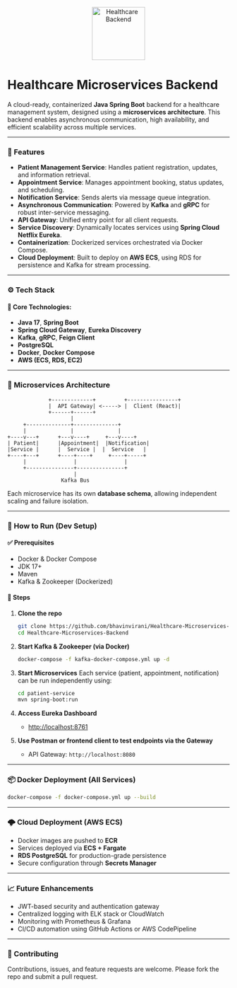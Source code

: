 <div align="center">
  <br>
  <img alt="Healthcare Backend" src="https://github.com/user-attachments/assets/d5f4f99b-0027-4f00-afb8-b10cee2acd31" width="120px">
</div>


# Healthcare Microservices Backend

A cloud-ready, containerized **Java Spring Boot** backend for a healthcare management system, designed using a **microservices architecture**. This backend enables asynchronous communication, high availability, and efficient scalability across multiple services.

---

### 🚀 Features

- **Patient Management Service**: Handles patient registration, updates, and information retrieval.
- **Appointment Service**: Manages appointment booking, status updates, and scheduling.
- **Notification Service**: Sends alerts via message queue integration.
- **Asynchronous Communication**: Powered by **Kafka** and **gRPC** for robust inter-service messaging.
- **API Gateway**: Unified entry point for all client requests.
- **Service Discovery**: Dynamically locates services using **Spring Cloud Netflix Eureka**.
- **Containerization**: Dockerized services orchestrated via Docker Compose.
- **Cloud Deployment**: Built to deploy on **AWS ECS**, using RDS for persistence and Kafka for stream processing.

---

### ⚙️ Tech Stack

#### 📌 Core Technologies:
- **Java 17**, **Spring Boot**
- **Spring Cloud Gateway**, **Eureka Discovery**
- **Kafka**, **gRPC**, **Feign Client**
- **PostgreSQL**
- **Docker**, **Docker Compose**
- **AWS (ECS, RDS, EC2)**

---

### 🧩 Microservices Architecture

```plaintext
             +-------------+         +----------------+
             |  API Gateway| <-----> |  Client (React)|
             +------+------+
                    |
     +--------------+--------------+
     |              |              |
+----v---+      +---v----+     +---v----+
| Patient|      |Appointment|  |Notification|
|Service |      |  Service |  |  Service   |
+----+---+      +----+----+     +----+-----+
     |               |               |
     +---------------+---------------+
                     |
                 Kafka Bus
```


Each microservice has its own **database schema**, allowing independent scaling and failure isolation.

---

### 🧪 How to Run (Dev Setup)

#### ✅ Prerequisites

- Docker & Docker Compose
- JDK 17+
- Maven
- Kafka & Zookeeper (Dockerized)

#### 🏁 Steps

1. **Clone the repo**
   ```bash
   git clone https://github.com/bhavinvirani/Healthcare-Microservices-Backend.git
   cd Healthcare-Microservices-Backend
   ```

2. **Start Kafka & Zookeeper (via Docker)**
   ```bash
   docker-compose -f kafka-docker-compose.yml up -d
   ```

3. **Start Microservices**
   Each service (patient, appointment, notification) can be run independently using:
   ```bash
   cd patient-service
   mvn spring-boot:run
   ```

4. **Access Eureka Dashboard**
   - [http://localhost:8761](http://localhost:8761)

5. **Use Postman or frontend client to test endpoints via the Gateway**
   - API Gateway: `http://localhost:8080`

---

### 📦 Docker Deployment (All Services)

```bash
docker-compose -f docker-compose.yml up --build
```

---

### 🌩️ Cloud Deployment (AWS ECS)

- Docker images are pushed to **ECR**
- Services deployed via **ECS + Fargate**
- **RDS PostgreSQL** for production-grade persistence
- Secure configuration through **Secrets Manager**

---

### 📈 Future Enhancements

- JWT-based security and authentication gateway
- Centralized logging with ELK stack or CloudWatch
- Monitoring with Prometheus & Grafana
- CI/CD automation using GitHub Actions or AWS CodePipeline

---

### 🤝 Contributing

Contributions, issues, and feature requests are welcome. Please fork the repo and submit a pull request.

